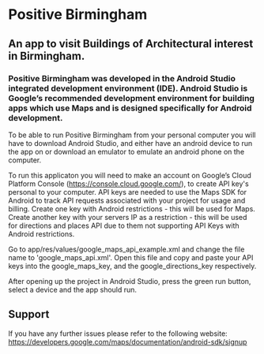 # Positive Birmingham
## An app to visit Buildings of Architectural interest in Birmingham.

### Positive Birmingham was developed in the Android Studio integrated development environment (IDE). Android Studio is Google’s recommended development environment for building apps which use Maps and is designed specifically for Android development.
To be able to run Positive Birmingham from your personal computer you will have to download Android Studio, and either have an android device to run the app on or download an emulator to emulate an android phone on the computer. 

To run this applicaton you will need to make an account on Google’s Cloud Platform Console (https://console.cloud.google.com/), to create API key's personal to your computer. API keys are needed to use the Maps SDK for Android to track API requests associated with your project for usage and billing. 
Create one key with Android restrictions - this will be used for Maps.
Create another key with your servers IP as a restriction - this will be used for directions and places API due to them not supporting API Keys with Android restrictions.

Go to app/res/values/google_maps_api_example.xml and change the file name to 'google_maps_api.xml'. Open this file and copy and paste your API keys into the google_maps_key, and the google_directions_key respectively.

After opening up the project in Android Studio, press the green run button, select a device and the app should run.

## Support

If you have any further issues please refer to the following website: https://developers.google.com/maps/documentation/android-sdk/signup

